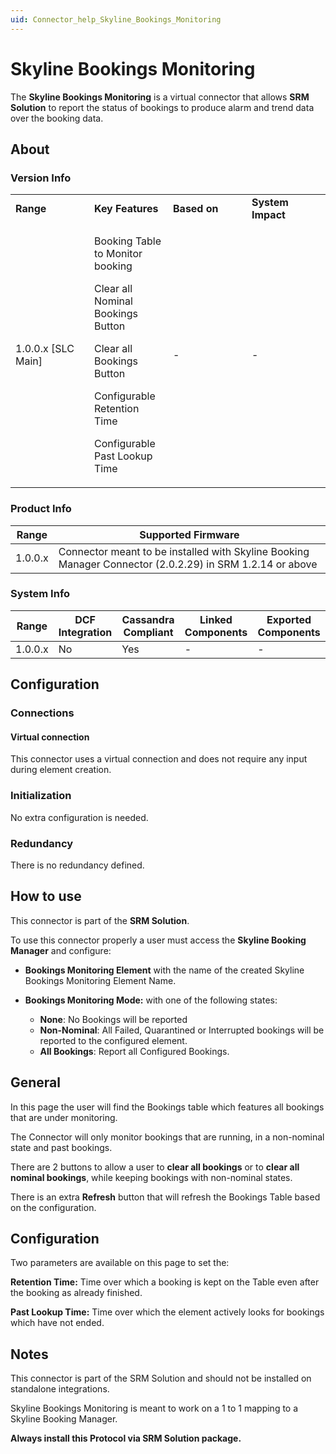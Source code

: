 ```yaml
---
uid: Connector_help_Skyline_Bookings_Monitoring
---
```


# Skyline Bookings Monitoring

The **Skyline Bookings Monitoring** is a virtual connector that allows **SRM Solution** to report the status of bookings to produce alarm and trend data over the booking data.

## About

### Version Info

<table>
<colgroup>
<col style="width: 25%" />
<col style="width: 25%" />
<col style="width: 25%" />
<col style="width: 25%" />
</colgroup>
<tbody>
<tr class="odd">
<td><strong>Range</strong></td>
<td><strong>Key Features</strong></td>
<td><strong>Based on</strong></td>
<td><strong>System Impact</strong></td>
</tr>
<tr class="even">
<td>1.0.0.x [SLC Main]</td>
<td><p>Booking Table to Monitor booking</p>
<p>Clear all Nominal Bookings Button</p>
<p>Clear all Bookings Button</p>
<p>Configurable Retention Time</p>
<p>Configurable Past Lookup Time</p></td>
<td>-</td>
<td>-</td>
</tr>
</tbody>
</table>

### Product Info

| **Range** | **Supported Firmware**                                                                                   |
|-----------|----------------------------------------------------------------------------------------------------------|
| 1.0.0.x   | Connector meant to be installed with Skyline Booking Manager Connector (2.0.2.29) in SRM 1.2.14 or above |

### System Info

| **Range** | **DCF Integration** | **Cassandra Compliant** | **Linked Components** | **Exported Components** |
|-----------|---------------------|-------------------------|-----------------------|-------------------------|
| 1.0.0.x   | No                  | Yes                     | \-                    | \-                      |

## Configuration

### Connections

#### Virtual connection

This connector uses a virtual connection and does not require any input during element creation.

### Initialization

No extra configuration is needed.

### Redundancy

There is no redundancy defined.

## How to use

This connector is part of the **SRM Solution**.

To use this connector properly a user must access the **Skyline Booking Manager** and configure:

- **Bookings Monitoring Element** with the name of the created Skyline Bookings Monitoring Element Name.

- **Bookings Monitoring Mode:** with one of the following states:

  - **None**: No Bookings will be reported
  - **Non-Nominal**: All Failed, Quarantined or Interrupted bookings will be reported to the configured element.
  - **All Bookings**: Report all Configured Bookings.

## General

In this page the user will find the Bookings table which features all bookings that are under monitoring.

The Connector will only monitor bookings that are running, in a non-nominal state and past bookings.

There are 2 buttons to allow a user to **clear all bookings** or to **clear all nominal bookings**, while keeping bookings with non-nominal states.

There is an extra **Refresh** button that will refresh the Bookings Table based on the configuration.

## Configuration

Two parameters are available on this page to set the:

**Retention Time:** Time over which a booking is kept on the Table even after the booking as already finished.

**Past Lookup Time:** Time over which the element actively looks for bookings which have not ended.

## Notes

This connector is part of the SRM Solution and should not be installed on standalone integrations.

Skyline Bookings Monitoring is meant to work on a 1 to 1 mapping to a Skyline Booking Manager.

**Always install this Protocol via SRM Solution package.**
